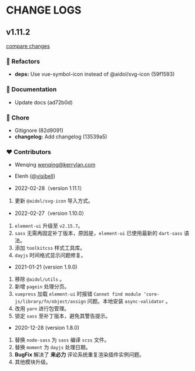 # CHANGE LOGS

## v1.11.2

[compare changes](https://gitee.com/elenhong/aidol/compare/v1.11.1...v1.11.2)


### 💅 Refactors

  - **deps:** Use vue-symbol-icon instead of @aidol/svg-icon (59f1593)

### 📖 Documentation

  - Update docs (ad72b0d)

### 🏡 Chore

  - Gitignore (82d9091)
  - **changelog:** Add changelog (13539a5)

### ❤️  Contributors

- Wenqing <wenqing@kerrylan.com>
- Elenh ([@yisibell](http://github.com/yisibell))

- 2022-02-28（version 1.11.1）

1. 更新 `@aidol/svg-icon` 导入方式。

- 2022-02-27（version 1.10.0）

1. `element-ui` 升级至 `v2.15.7`。
2. `sass` 无需再固定补丁版本，原因是，`element-ui` 已使用最新的 `dart-sass` 语法。
3. 添加 `toolkitcss` 样式工具库。
4. `dayjs` 时间格式显示问题修复。

- 2021-01-21 (version 1.9.0)

1. 移除 `@aidol/utils` 。
2. 新增 `pagein` 处理分页。
3. `vuepress` 加载 `element-ui` 时报错 `Cannot find module ‘core-js/library/fn/object/assign` 问题。本地安装 `async-validator` 。
4. 改用 `yarn` 进行包管理。
5. 锁定 `sass` 至补丁版本，避免其警告提示。

- 2020-12-28 (version 1.8.0)

1. 替换 `node-sass` 为 `sass` 编译 `scss` 文件。
2. 替换 `moment` 为 `dayjs` 处理日期。
3. **BugFix** 解决了 **来必力** 评论系统重复渲染插件实例问题。
4. 其他模块升级。


